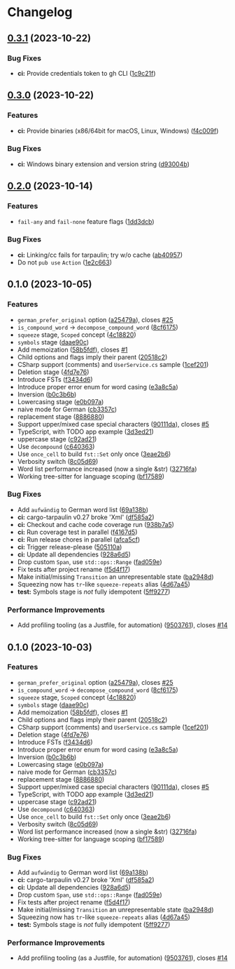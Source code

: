 # Changelog

## [0.3.1](https://github.com/alexpovel/srgn/compare/v0.3.0...v0.3.1) (2023-10-22)


### Bug Fixes

* **ci:** Provide credentials token to gh CLI ([1c9c21f](https://github.com/alexpovel/srgn/commit/1c9c21f6be6be7e9f0b9d0f5996df8e96c379ad2))

## [0.3.0](https://github.com/alexpovel/srgn/compare/v0.2.0...v0.3.0) (2023-10-22)


### Features

* **ci:** Provide binaries (x86/64bit for macOS, Linux, Windows) ([f4c009f](https://github.com/alexpovel/srgn/commit/f4c009fe0002e3944ebcf79183f134ceaf4f936e))


### Bug Fixes

* **ci:** Windows binary extension and version string ([d93004b](https://github.com/alexpovel/srgn/commit/d93004b5775e110e803f5a4543ad53d10d98a32e))

## [0.2.0](https://github.com/alexpovel/srgn/compare/v0.1.0...v0.2.0) (2023-10-14)


### Features

* `fail-any` and `fail-none` feature flags ([1dd3dcb](https://github.com/alexpovel/srgn/commit/1dd3dcb3b233d787abc91622ddc7ce019c764878))


### Bug Fixes

* **ci:** Linking/cc fails for tarpaulin; try w/o cache ([ab40957](https://github.com/alexpovel/srgn/commit/ab409571417881a599c3fd32645dd26a5c9d8349))
* Do not `pub use` `Action` ([1e2c663](https://github.com/alexpovel/srgn/commit/1e2c663473f5c6140f065301f815f3cd3726837a))

## 0.1.0 (2023-10-05)


### Features

* `german_prefer_original` option ([a25479a](https://github.com/alexpovel/srgn/commit/a25479ac3b4e1d650311f24b0a624bd8e62386e1)), closes [#25](https://github.com/alexpovel/srgn/issues/25)
* `is_compound_word` -&gt; `decompose_compound_word` ([8cf6175](https://github.com/alexpovel/srgn/commit/8cf6175a6d7e4470482f413c125cfc94c5c36335))
* `squeeze` stage, `Scoped` concept ([4c18820](https://github.com/alexpovel/srgn/commit/4c18820c9b0e7e85a475af792821debb85c0c12e))
* `symbols` stage ([daae90c](https://github.com/alexpovel/srgn/commit/daae90cb1b5e5b67e17ad19b6b8bee0e56111eba))
* Add memoization ([58b5fdf](https://github.com/alexpovel/srgn/commit/58b5fdf2ab6537a3cb4bff33acbd3e96b27cc5f7)), closes [#1](https://github.com/alexpovel/srgn/issues/1)
* Child options and flags imply their parent ([20518c2](https://github.com/alexpovel/srgn/commit/20518c2ea8ce62bbef3c97663d93446cdaaf8d56))
* CSharp support (comments) and `UserService.cs` sample ([1cef201](https://github.com/alexpovel/srgn/commit/1cef20113cad889058c00c024fca59ba2a8b5507))
* Deletion stage ([4fd7e76](https://github.com/alexpovel/srgn/commit/4fd7e7646d908e9a68dc6a8254258934de74fd3f))
* Introduce FSTs ([f3434d6](https://github.com/alexpovel/srgn/commit/f3434d6bcac9c44763d27929d6dde2f58a3f68d3))
* Introduce proper error enum for word casing ([e3a8c5a](https://github.com/alexpovel/srgn/commit/e3a8c5a9da069f2dc97d4417fb2d9c47be301cec))
* Inversion ([b0c3b6b](https://github.com/alexpovel/srgn/commit/b0c3b6b00f9393fb5f63d2e3d531005fecde2d35))
* Lowercasing stage ([e0b097a](https://github.com/alexpovel/srgn/commit/e0b097a692735257c9dce063682b662b46ebb0ed))
* naive mode for German ([cb3357c](https://github.com/alexpovel/srgn/commit/cb3357c21aae80735c1986e89564f924f27e0e83))
* replacement stage ([8886880](https://github.com/alexpovel/srgn/commit/88868805b8cafd7770f1252a9ce10986fa82cec5))
* Support upper/mixed case special characters ([90111da](https://github.com/alexpovel/srgn/commit/90111da3fa69cb7fd105856608acf1afd9a05a49)), closes [#5](https://github.com/alexpovel/srgn/issues/5)
* TypeScript, with TODO app example ([3d3ed21](https://github.com/alexpovel/srgn/commit/3d3ed21582cc91d76e62bc8729dbeb38f70ebfb9))
* uppercase stage ([c92ad21](https://github.com/alexpovel/srgn/commit/c92ad21584c875aa196ac18dea8f845bb610b4be))
* Use `decompound` ([c640363](https://github.com/alexpovel/srgn/commit/c64036351fc7d0ea32b89f4744de97c04d8c39fe))
* Use `once_cell` to build `fst::Set` only once ([3eae2b6](https://github.com/alexpovel/srgn/commit/3eae2b6408feea8c824e13a3a718011a3f9326a1))
* Verbosity switch ([8c05d69](https://github.com/alexpovel/srgn/commit/8c05d69451be0fd072ee4e62b818d0f8206e5d41))
* Word list performance increased (now a single &str) ([32716fa](https://github.com/alexpovel/srgn/commit/32716fae902bb8c744b3898b73437e375539d469))
* Working tree-sitter for language scoping ([bf17589](https://github.com/alexpovel/srgn/commit/bf17589f782aeab41e61f51044999116065b3a74))


### Bug Fixes

* Add `aufwändig` to German word list ([69a138b](https://github.com/alexpovel/srgn/commit/69a138b050eea0a1e128e9d47543db68da13601d))
* **ci:** cargo-tarpaulin v0.27 broke 'Xml' ([df585a2](https://github.com/alexpovel/srgn/commit/df585a2e839605d4f39e32e5c6e51ce5c473146e))
* **ci:** Checkout and cache code coverage run ([938b7a5](https://github.com/alexpovel/srgn/commit/938b7a57b48b20a1b7797d4a02933f60fc017871))
* **ci:** Run coverage test in parallel ([f4167d5](https://github.com/alexpovel/srgn/commit/f4167d594ba701b6ff54bc150f2e7c9eec017134))
* **ci:** Run release chores in parallel ([afca5cf](https://github.com/alexpovel/srgn/commit/afca5cf8d94d0dfc856b71f2fb9325a5bf5c7032))
* **ci:** Trigger release-please ([505110a](https://github.com/alexpovel/srgn/commit/505110a6781bafdd4bb50210159f3d1f0cd90ab0))
* **ci:** Update all dependencies ([928a6d5](https://github.com/alexpovel/srgn/commit/928a6d5d219b7cee6c9698d9942fca7fb653550a))
* Drop custom `Span`, use `std::ops::Range` ([fad059e](https://github.com/alexpovel/srgn/commit/fad059e2f07b80581dee3c71fc9ac48fa4398fd4))
* Fix tests after project rename ([f5d4f17](https://github.com/alexpovel/srgn/commit/f5d4f1787148ddec5786f5a8c14d572624ac2873))
* Make initial/missing `Transition` an unrepresentable state ([ba2948d](https://github.com/alexpovel/srgn/commit/ba2948de94205b6729a02b57f611d3a287138387))
* Squeezing now has `tr`-like `squeeze-repeats` alias ([4d67a45](https://github.com/alexpovel/srgn/commit/4d67a458171a237b3b782753e140a564ed7f84d2))
* **test:** Symbols stage is *not* fully idempotent ([5ff9277](https://github.com/alexpovel/srgn/commit/5ff92773a01435db60b78c8c3e819533cacbfcdb))


### Performance Improvements

* Add profiling tooling (as a Justfile, for automation) ([9503761](https://github.com/alexpovel/srgn/commit/9503761dba51fd36d5dd1fd77937c4cc133f624c)), closes [#14](https://github.com/alexpovel/srgn/issues/14)

## 0.1.0 (2023-10-03)


### Features

* `german_prefer_original` option ([a25479a](https://github.com/alexpovel/betterletters/commit/a25479ac3b4e1d650311f24b0a624bd8e62386e1)), closes [#25](https://github.com/alexpovel/betterletters/issues/25)
* `is_compound_word` -&gt; `decompose_compound_word` ([8cf6175](https://github.com/alexpovel/betterletters/commit/8cf6175a6d7e4470482f413c125cfc94c5c36335))
* `squeeze` stage, `Scoped` concept ([4c18820](https://github.com/alexpovel/betterletters/commit/4c18820c9b0e7e85a475af792821debb85c0c12e))
* `symbols` stage ([daae90c](https://github.com/alexpovel/betterletters/commit/daae90cb1b5e5b67e17ad19b6b8bee0e56111eba))
* Add memoization ([58b5fdf](https://github.com/alexpovel/betterletters/commit/58b5fdf2ab6537a3cb4bff33acbd3e96b27cc5f7)), closes [#1](https://github.com/alexpovel/betterletters/issues/1)
* Child options and flags imply their parent ([20518c2](https://github.com/alexpovel/betterletters/commit/20518c2ea8ce62bbef3c97663d93446cdaaf8d56))
* CSharp support (comments) and `UserService.cs` sample ([1cef201](https://github.com/alexpovel/betterletters/commit/1cef20113cad889058c00c024fca59ba2a8b5507))
* Deletion stage ([4fd7e76](https://github.com/alexpovel/betterletters/commit/4fd7e7646d908e9a68dc6a8254258934de74fd3f))
* Introduce FSTs ([f3434d6](https://github.com/alexpovel/betterletters/commit/f3434d6bcac9c44763d27929d6dde2f58a3f68d3))
* Introduce proper error enum for word casing ([e3a8c5a](https://github.com/alexpovel/betterletters/commit/e3a8c5a9da069f2dc97d4417fb2d9c47be301cec))
* Inversion ([b0c3b6b](https://github.com/alexpovel/betterletters/commit/b0c3b6b00f9393fb5f63d2e3d531005fecde2d35))
* Lowercasing stage ([e0b097a](https://github.com/alexpovel/betterletters/commit/e0b097a692735257c9dce063682b662b46ebb0ed))
* naive mode for German ([cb3357c](https://github.com/alexpovel/betterletters/commit/cb3357c21aae80735c1986e89564f924f27e0e83))
* replacement stage ([8886880](https://github.com/alexpovel/betterletters/commit/88868805b8cafd7770f1252a9ce10986fa82cec5))
* Support upper/mixed case special characters ([90111da](https://github.com/alexpovel/betterletters/commit/90111da3fa69cb7fd105856608acf1afd9a05a49)), closes [#5](https://github.com/alexpovel/betterletters/issues/5)
* TypeScript, with TODO app example ([3d3ed21](https://github.com/alexpovel/betterletters/commit/3d3ed21582cc91d76e62bc8729dbeb38f70ebfb9))
* uppercase stage ([c92ad21](https://github.com/alexpovel/betterletters/commit/c92ad21584c875aa196ac18dea8f845bb610b4be))
* Use `decompound` ([c640363](https://github.com/alexpovel/betterletters/commit/c64036351fc7d0ea32b89f4744de97c04d8c39fe))
* Use `once_cell` to build `fst::Set` only once ([3eae2b6](https://github.com/alexpovel/betterletters/commit/3eae2b6408feea8c824e13a3a718011a3f9326a1))
* Verbosity switch ([8c05d69](https://github.com/alexpovel/betterletters/commit/8c05d69451be0fd072ee4e62b818d0f8206e5d41))
* Word list performance increased (now a single &str) ([32716fa](https://github.com/alexpovel/betterletters/commit/32716fae902bb8c744b3898b73437e375539d469))
* Working tree-sitter for language scoping ([bf17589](https://github.com/alexpovel/betterletters/commit/bf17589f782aeab41e61f51044999116065b3a74))


### Bug Fixes

* Add `aufwändig` to German word list ([69a138b](https://github.com/alexpovel/betterletters/commit/69a138b050eea0a1e128e9d47543db68da13601d))
* **ci:** cargo-tarpaulin v0.27 broke 'Xml' ([df585a2](https://github.com/alexpovel/betterletters/commit/df585a2e839605d4f39e32e5c6e51ce5c473146e))
* **ci:** Update all dependencies ([928a6d5](https://github.com/alexpovel/betterletters/commit/928a6d5d219b7cee6c9698d9942fca7fb653550a))
* Drop custom `Span`, use `std::ops::Range` ([fad059e](https://github.com/alexpovel/betterletters/commit/fad059e2f07b80581dee3c71fc9ac48fa4398fd4))
* Fix tests after project rename ([f5d4f17](https://github.com/alexpovel/betterletters/commit/f5d4f1787148ddec5786f5a8c14d572624ac2873))
* Make initial/missing `Transition` an unrepresentable state ([ba2948d](https://github.com/alexpovel/betterletters/commit/ba2948de94205b6729a02b57f611d3a287138387))
* Squeezing now has `tr`-like `squeeze-repeats` alias ([4d67a45](https://github.com/alexpovel/betterletters/commit/4d67a458171a237b3b782753e140a564ed7f84d2))
* **test:** Symbols stage is *not* fully idempotent ([5ff9277](https://github.com/alexpovel/betterletters/commit/5ff92773a01435db60b78c8c3e819533cacbfcdb))


### Performance Improvements

* Add profiling tooling (as a Justfile, for automation) ([9503761](https://github.com/alexpovel/betterletters/commit/9503761dba51fd36d5dd1fd77937c4cc133f624c)), closes [#14](https://github.com/alexpovel/betterletters/issues/14)
